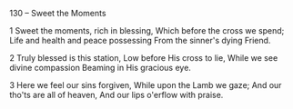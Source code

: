 130 – Sweet the Moments


1
Sweet the moments, rich in blessing,
Which before the cross we spend;
Life and health and peace possessing
From the sinner's dying Friend.

2
Truly blessed is this station,
Low before His cross to lie,
While we see divine compassion
Beaming in His gracious eye.

3
Here we feel our sins forgiven,
While upon the Lamb we gaze;
And our tho'ts are all of heaven,
And our lips o'erflow with praise.


